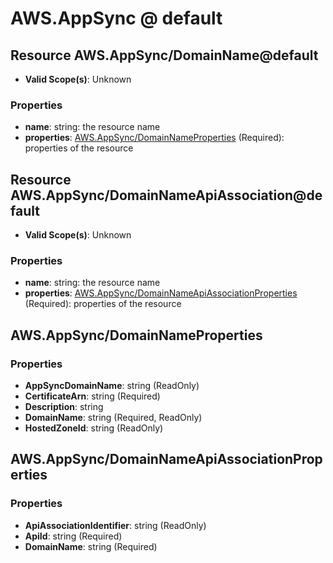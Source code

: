 # AWS.AppSync @ default

## Resource AWS.AppSync/DomainName@default
* **Valid Scope(s)**: Unknown
### Properties
* **name**: string: the resource name
* **properties**: [AWS.AppSync/DomainNameProperties](#awsappsyncdomainnameproperties) (Required): properties of the resource

## Resource AWS.AppSync/DomainNameApiAssociation@default
* **Valid Scope(s)**: Unknown
### Properties
* **name**: string: the resource name
* **properties**: [AWS.AppSync/DomainNameApiAssociationProperties](#awsappsyncdomainnameapiassociationproperties) (Required): properties of the resource

## AWS.AppSync/DomainNameProperties
### Properties
* **AppSyncDomainName**: string (ReadOnly)
* **CertificateArn**: string (Required)
* **Description**: string
* **DomainName**: string (Required, ReadOnly)
* **HostedZoneId**: string (ReadOnly)

## AWS.AppSync/DomainNameApiAssociationProperties
### Properties
* **ApiAssociationIdentifier**: string (ReadOnly)
* **ApiId**: string (Required)
* **DomainName**: string (Required)

